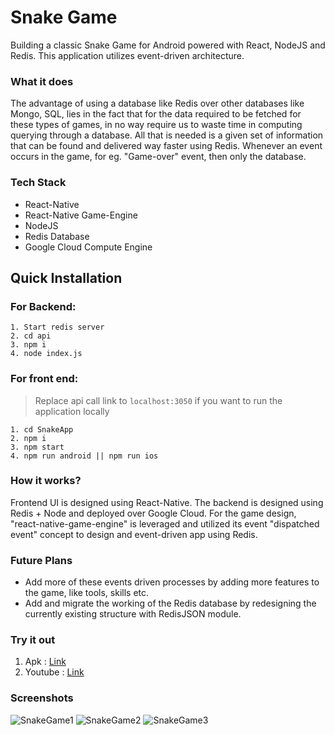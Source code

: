 # Snake Game

Building a classic Snake Game for Android powered with React, NodeJS and Redis. This application utilizes event-driven architecture.

### What it does

The advantage of using a database like Redis over other databases like Mongo, SQL, lies in the fact that for the data required to be fetched for these types of games, in no way require us to waste time in computing querying through a database. All that is needed is a given set of information that can be found and delivered way faster using Redis. Whenever an event occurs in the game, for eg. "Game-over" event, then only the database.

### Tech Stack

- React-Native
- React-Native Game-Engine
- NodeJS
- Redis Database
- Google Cloud Compute Engine


## Quick Installation

### For Backend:

```
1. Start redis server
2. cd api
3. npm i
4. node index.js
```

### For front end:
> Replace api call link to ```localhost:3050``` if you want to run the application locally 

```
1. cd SnakeApp
2. npm i
3. npm start
4. npm run android || npm run ios
```

### How it works?

Frontend UI is designed using React-Native. The backend is designed using Redis + Node and deployed over Google Cloud. For the game design, "react-native-game-engine" is leveraged and utilized its event "dispatched event" concept to design and event-driven app using Redis.




### Future Plans

- Add more of these events driven processes by adding more features to the game, like tools, skills etc.
- Add and migrate the working of the Redis database by redesigning the currently existing structure with RedisJSON module.

### Try it out

1.  Apk : [Link](https://drive.google.com/open?id=1SJFrtwDQsehiJN6T7Zpz9J8Bv7w7wx21)
2.  Youtube : [Link](https://www.youtube.com/watch?v=yQ37xUP_J-k)

### Screenshots

![SnakeGame1](https://raw.githubusercontent.com/redis-developer/SnakeGame/master/snakegame1.jpeg)
![SnakeGame2](https://raw.githubusercontent.com/redis-developer/SnakeGame/master/snakegame2.jpeg)
![SnakeGame3](https://raw.githubusercontent.com/redis-developer/SnakeGame/master/snakegame3.jpeg)
